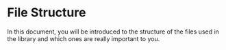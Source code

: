 # File Structure
In this document, you will be introduced to the structure of the files used in the library and which ones are really important to you.